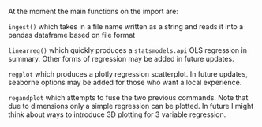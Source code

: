 At the moment the main functions on the import are:

`ingest()` which takes in a file name written as a string and reads it into a pandas dataframe based on file format

`linearreg()` which quickly produces a `statsmodels.api` OLS regression in summary. Other forms of regression may be added in future updates.

`regplot` which produces a plotly regression scatterplot. In future updates, seaborne options may be added for those who want a local experience. 

`regandplot` which attempts to fuse the two previous commands. Note that due to dimensions only a simple regression can be plotted. In future I might think about ways to introduce 3D plotting for 3 variable regression.


